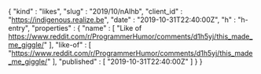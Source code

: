 {
  "kind" : "likes",
  "slug" : "2019/10/nAlhb",
  "client_id" : "https://indigenous.realize.be",
  "date" : "2019-10-31T22:40:00Z",
  "h" : "h-entry",
  "properties" : {
    "name" : [ "Like of https://www.reddit.com/r/ProgrammerHumor/comments/d1h5yj/this_made_me_giggle/" ],
    "like-of" : [ "https://www.reddit.com/r/ProgrammerHumor/comments/d1h5yj/this_made_me_giggle/" ],
    "published" : [ "2019-10-31T22:40:00Z" ]
  }
}
